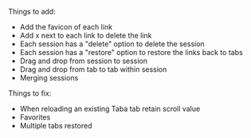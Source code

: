 Things to add:

- Add the favicon of each link
- Add x next to each link to delete the link
- Each session has a "delete" option to delete the session
- Each session has a "restore" option to restore the links back to tabs
- Drag and drop from session to session
- Drag and drop from tab to tab within session 
- Merging sessions

Things to fix:
- When reloading an existing Taba tab retain scroll value
- Favorites
- Multiple tabs restored